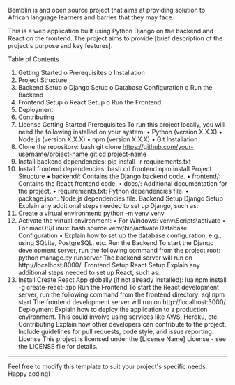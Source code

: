 Bemblin is and open source project that aims at providing solution to African language learners and barries that they may face.

This is a web application built using Python Django on the backend and React on the frontend.
The project aims to provide [brief description of the project's purpose and key features].

Table of Contents
1.	Getting Started
o	Prerequisites
o	Installation
2.	Project Structure
3.	Backend Setup
o	Django Setup
o	Database Configuration
o	Run the Backend
4.	Frontend Setup
o	React Setup
o	Run the Frontend
5.	Deployment
6.	Contributing
7.	License
Getting Started
Prerequisites
To run this project locally, you will need the following installed on your system:
•	Python (version X.X.X)
•	Node.js (version X.X.X)
•	npm (version X.X.X)
•	Git
Installation
1.	Clone the repository:
bash
git clone https://github.com/your-username/project-name.git
cd project-name
2.	Install backend dependencies:
pip install -r requirements.txt
3.	Install frontend dependencies:
bash
cd frontend
npm install
Project Structure
•	backend/: Contains the Django backend code.
•	frontend/: Contains the React frontend code.
•	docs/: Additional documentation for the project.
•	requirements.txt: Python dependencies file.
•	package.json: Node.js dependencies file.
Backend Setup
Django Setup
Explain any additional steps needed to set up Django, such as:
1.	Create a virtual environment:
python -m venv venv
2.	Activate the virtual environment:
•	For Windows:
venv\Scripts\activate
•	For macOS/Linux:
bash
source venv/bin/activate
Database Configuration
•	Explain how to set up the database configuration, e.g., using SQLite, PostgreSQL, etc.
Run the Backend
To start the Django development server, run the following command from the project root:
python manage.py runserver
The backend server will run on http://localhost:8000/.
Frontend Setup
React Setup
Explain any additional steps needed to set up React, such as:
1.	Install Create React App globally (if not already installed):
lua
npm install -g create-react-app
Run the Frontend
To start the React development server, run the following command from the frontend directory:
sql
npm start
The frontend development server will run on http://localhost:3000/.
Deployment
Explain how to deploy the application to a production environment. This could involve using services like AWS, Heroku, etc.
Contributing
Explain how other developers can contribute to the project. Include guidelines for pull requests, code style, and issue reporting.
License
This project is licensed under the [License Name] License - see the LICENSE file for details.
________________________________________
Feel free to modify this template to suit your project's specific needs. Happy coding!


